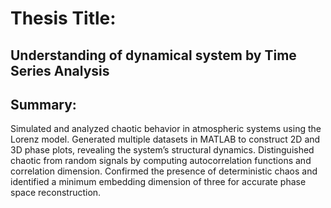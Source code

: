 # Thesis Title:
## Understanding of dynamical system by Time Series Analysis

## Summary:
Simulated and analyzed chaotic behavior in atmospheric systems using the Lorenz model. Generated multiple datasets in MATLAB to construct 2D and 3D phase plots, revealing the system’s structural dynamics. Distinguished chaotic from random signals by computing autocorrelation functions and correlation dimension. Confirmed the presence of deterministic chaos and identified a minimum embedding dimension of three for accurate phase space reconstruction.
